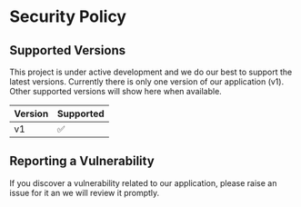 # Security Policy

## Supported Versions

This project is under active development and we do our best to support the latest versions. Currently there is only one version of our application (v1). Other supported versions will show here when available.

| Version | Supported          |
| ------- | ------------------ |
| v1      | :white_check_mark: |

## Reporting a Vulnerability

If you discover a vulnerability related to our application, please raise an issue for it an we will review it promptly.